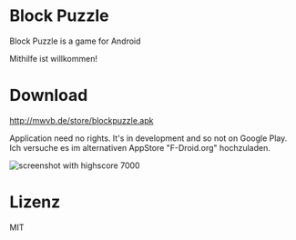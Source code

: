 # Block Puzzle

Block Puzzle is a game for Android

Mithilfe ist willkommen!

# Download

http://mwvb.de/store/blockpuzzle.apk

Application need no rights. It's in development and so not on Google Play. Ich versuche es im alternativen AppStore "F-Droid.org" hochzuladen.

![screenshot with highscore 7000](http://mwvb.de/7000.png "old screenshot")

# Lizenz

MIT
